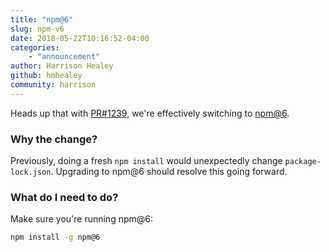 ```yaml
---
title: "npm@6"
slug: npm-v6
date: 2018-05-22T10:16:52-04:00
categories:
    - "announcement"
author: Harrison Healey
github: hmhealey
community: harrison
---
```


Heads up that with [PR#1239](https://github.com/mattermost/mattermost-webapp/pull/1239), we're effectively switching to [npm@6](https://medium.com/npm-inc/announcing-npm-6-5d0b1799a905).

### Why the change?

Previously, doing a fresh `npm install` would unexpectedly change `package-lock.json`. Upgrading to npm@6 should resolve this going forward.

### What do I need to do?

Make sure you're running npm@6:
```bash
npm install -g npm@6
```
